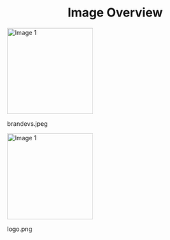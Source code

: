 <h1 style ="text-align: center;"> Image Overview </h1>
<div>
<div>
<img src="https://media.evkx.net/multimedia/models/peugot/brandevs_xst.jpeg" alt="Image 1" style="width: 200px;">
<p>brandevs.jpeg</p>
</div>
<div>
<img src="https://media.evkx.net/multimedia/models/peugot/logo_xst.png" alt="Image 1" style="width: 200px;">
<p>logo.png</p>
</div>
</div>
